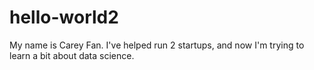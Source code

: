 # hello-world2
My name is Carey Fan.  I've helped run 2 startups, and now I'm trying to learn a bit about data science.  
